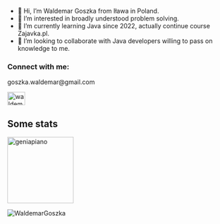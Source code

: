 - 👋 Hi, I’m Waldemar Goszka from Iława in Poland.
- 👀 I’m interested in broadly understood problem solving. 
- 🌱 I’m currently learning Java since 2022, actually continue course Zajavka.pl.
- 💞️ I’m looking to collaborate with Java developers willing to pass on knowledge to me.


<h3 align="left">Connect with me:</h3>
goszka.waldemar@gmail.com
<p align="left">
<a href="https://linkedin.com/in/waldemar-goszka-4b5ba523b" target="blank"><img align="center" src="https://raw.githubusercontent.com/rahuldkjain/github-profile-readme-generator/master/src/images/icons/Social/linked-in-alt.svg" alt="waldemar-goszka-4b5ba523b" height="30" width="40" /></a>


## Some stats
<span>
<img  height="150px" src="https://github-readme-stats.vercel.app/api/top-langs?username=WaldemarGoszka&show_icons=true&locale=en&layout=compact&theme=transparent" alt="geniapiano" /> 
</span>
<p align="left"> <img src="https://komarev.com/ghpvc/?username=WaldemarGoszka&label=Profile%20views&color=0e75b6&style=flat" alt="WaldemarGoszka" /> </p>
